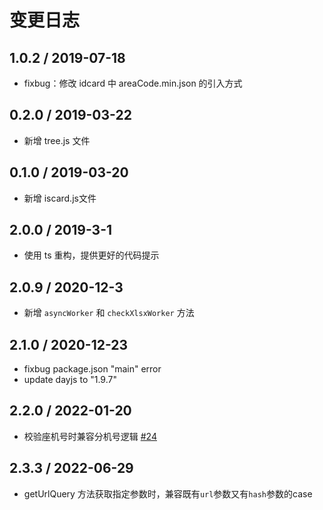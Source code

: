 # 变更日志

## 1.0.2 / 2019-07-18

- fixbug：修改 idcard 中 areaCode.min.json 的引入方式

## 0.2.0 / 2019-03-22

- 新增 tree.js 文件

## 0.1.0 / 2019-03-20

- 新增 iscard.js文件

## 2.0.0 / 2019-3-1

- 使用 ts 重构，提供更好的代码提示

## 2.0.9 / 2020-12-3

- 新增 `asyncWorker` 和 `checkXlsxWorker` 方法

## 2.1.0 / 2020-12-23

- fixbug package.json "main" error
- update dayjs to "1.9.7"

## 2.2.0 / 2022-01-20

- 校验座机号时兼容分机号逻辑 [#24](https://github.com/SFTC/better-js-lib/pull/24)

## 2.3.3 / 2022-06-29

- getUrlQuery 方法获取指定参数时，兼容既有`url`参数又有`hash`参数的case
